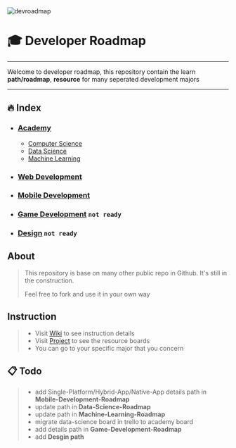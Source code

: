 <img src="https://github.com/luuductrung1234/dev-roadmap/blob/master/devroadmap.png" alt="devroadmap">

# :mortar_board: Developer Roadmap

***

Welcome to developer roadmap, this repository contain the learn **path/roadmap**, **resource** for many seperated development majors

***


## :fire: Index
* ### [Academy](https://github.com/luuductrung1234/dev-roadmap/projects/2)   
   *  [Computer Science](https://github.com/luuductrung1234/dev-roadmap/tree/master/computer-science-roadmap)
   *  [Data Science](https://github.com/luuductrung1234/dev-roadmap/tree/master/data-science-roadmap)
   *  [Machine Learning](https://github.com/luuductrung1234/dev-roadmap/tree/master/machine-learning-roadmap)
  
* ### [Web Development](https://github.com/luuductrung1234/dev-roadmap/tree/master/web-development-roadmap)
* ### [Mobile Development](https://github.com/luuductrung1234/dev-roadmap/tree/master/mobile-development-roadmap)
* ### [Game Development](https://github.com/luuductrung1234/dev-roadmap/tree/master/game-development-roadmap) `not ready`
* ### [Design]()              `not ready`


## About
> This repository is base on many other public repo in Github. It's still in the construction.
>
> Feel free to fork and use it in your own way

## Instruction
> - Visit [Wiki](https://github.com/luuductrung1234/dev-roadmap/wiki) to see instruction details
> - Visit [Project](https://github.com/luuductrung1234/dev-roadmap/projects) to see the resource boards
> - You can go to your specific major that you concern

## :clipboard: Todo
> - add Single-Platform/Hybrid-App/Native-App details path in **Mobile-Development-Roadmap**
> - update path in **Data-Science-Roadmap**
> - update path in **Machine-Learning-Roadmap**
> - migrate data-science board in trello to academy board
> - add details path in **Game-Development-Roadmap**
> - add **Desgin path**
